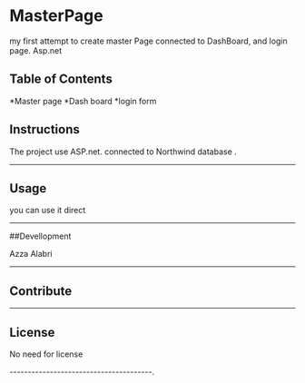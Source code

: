 # MasterPage
my first attempt  to create master Page connected to DashBoard, and login page. Asp.net

## Table of Contents

*Master page
*Dash board
*login form

## Instructions

The project use ASP.net. connected to Northwind database .

------------------------

## Usage

you can use it direct

------------------------
##Devellopment

Azza Alabri 

-------------------------

## Contribute

------------------------

## License

No need for license

---------------------------------------.
